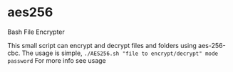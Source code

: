 # aes256
Bash File Encrypter

This small script can encrypt and decrypt files and folders using aes-256-cbc. The usage is simple, `./AES256.sh "file to encrypt/decrypt" mode password` For more info see usage
